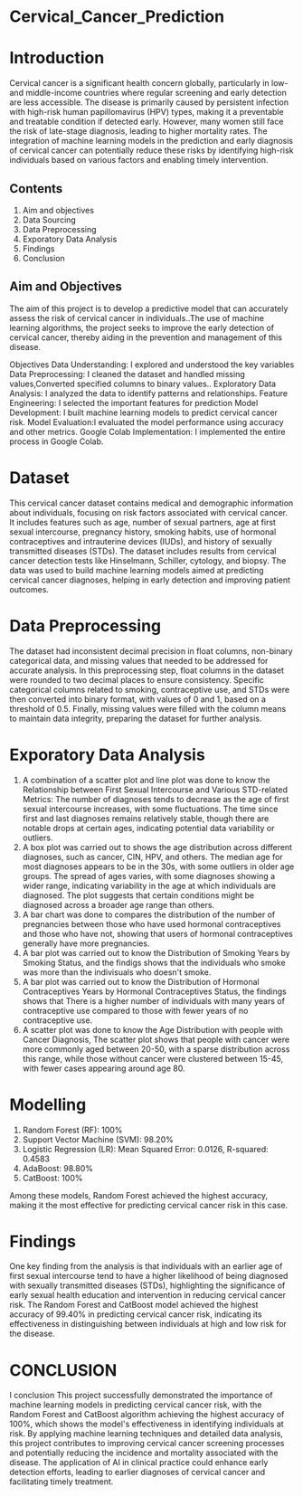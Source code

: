 # Cervical_Cancer_Prediction
# Introduction
Cervical cancer is a significant health concern globally, particularly in low- and middle-income countries where regular screening and early detection are less accessible. The disease is primarily caused by persistent infection with high-risk human papillomavirus (HPV) types, making it a preventable and treatable condition if detected early. However, many women still face the risk of late-stage diagnosis, leading to higher mortality rates. The integration of machine learning models in the prediction and early diagnosis of cervical cancer can potentially reduce these risks by identifying high-risk individuals based on various factors and enabling timely intervention.

## Contents
1. Aim and objectives
2. Data Sourcing 
3. Data Preprocessing
4. Exporatory Data Analysis
5. Findings
6. Conclusion

## Aim and Objectives

The aim of this project is to develop a predictive model that can accurately assess the risk of cervical cancer in individuals..The use of machine learning algorithms, the project seeks to improve the early detection of cervical cancer, thereby aiding in the prevention and management of this disease.

Objectives
    Data Understanding: I explored and understood the key variables
    Data Preprocessing: I cleaned the dataset and handled missing values,Converted specified columns to binary values..
    Exploratory Data Analysis: I analyzed the data to identify patterns and relationships.
    Feature Engineering: I selected the important features for prediction Model Development: I built machine learning models to predict cervical cancer risk.
    Model Evaluation:I evaluated the model performance using accuracy and other metrics.
    Google Colab Implementation: I implemented the entire process in Google Colab.

# Dataset
This cervical cancer dataset contains medical and demographic information about individuals, focusing on risk factors associated with cervical cancer. It includes features such as age, number of sexual partners, age at first sexual intercourse, pregnancy history, smoking habits, use of hormonal contraceptives and intrauterine devices (IUDs), and history of sexually transmitted diseases (STDs). The dataset includes results from cervical cancer detection tests like Hinselmann, Schiller, cytology, and biopsy. The data was used to build machine learning models aimed at predicting cervical cancer diagnoses, helping in early detection and improving patient outcomes.

# Data Preprocessing
The dataset had inconsistent decimal precision in float columns, non-binary categorical data, and missing values that needed to be addressed for accurate analysis. In this preprocessing step, float columns in the dataset were rounded to two decimal places to ensure consistency. Specific categorical columns related to smoking, contraceptive use, and STDs were then converted into binary format, with values of 0 and 1, based on a threshold of 0.5. Finally, missing values were filled with the column means to maintain data integrity, preparing the dataset for further analysis.

# Exporatory Data Analysis
1. A combination of a scatter plot and line plot was done to know the Relationship between First Sexual Intercourse and Various STD-related Metrics:
The number of diagnoses tends to decrease as the age of first sexual intercourse increases, with some fluctuations. The time since first and last diagnoses remains relatively stable, though there are notable drops at certain ages, indicating potential data variability or outliers.
2. A box plot was carried out to  shows the age distribution across different diagnoses, such as cancer, CIN, HPV, and others. The median age for most diagnoses appears to be in the 30s, with some outliers in older age groups. The spread of ages varies, with some diagnoses showing a wider range, indicating variability in the age at which individuals are diagnosed. The plot suggests that certain conditions might be diagnosed across a broader age range than others.
3. A bar chart was done to compares the distribution of the number of pregnancies between those who have used hormonal contraceptives and those who have not, showing that users of hormonal contraceptives generally have more pregnancies.
4. A bar plot was carried out to know the Distribution of Smoking Years by Smoking Status, and the findigs shows that the individuals who smoke was more than the indivisuals who doesn't smoke.
5. A bar plot was carried out to know the Distribution of Hormonal Contraceptives Years by Hormonal Contraceptives Status, the findings shows that There is a higher number of individuals with many years of contraceptive use compared to those with fewer years of no contraceptive use.
6. A scatter plot was done to know the Age Distribution with people with Cancer Diagnosis, The scatter plot shows that people with cancer were more commonly aged between 20-50, with a sparse distribution across this range, while those without cancer were clustered between 15-45, with fewer cases appearing around age 80.

# Modelling
1. Random Forest (RF): 100%
2. Support Vector Machine (SVM): 98.20%
3. Logistic Regression (LR): Mean Squared Error: 0.0126, R-squared: 0.4583
5. AdaBoost: 98.80%
6. CatBoost: 100%

Among these models, Random Forest achieved the highest accuracy, making it the most effective for predicting cervical cancer risk in this case.

# Findings
One key finding from the analysis is that individuals with an earlier age of first sexual intercourse tend to have a higher likelihood of being diagnosed with sexually transmitted diseases (STDs), highlighting the significance of early sexual health education and intervention in reducing cervical cancer risk. The Random Forest and CatBoost model achieved the highest accuracy of 99.40% in predicting cervical cancer risk, indicating its effectiveness in distinguishing between individuals at high and low risk for the disease.

# CONCLUSION
I conclusion This project successfully demonstrated the importance of machine learning models in predicting cervical cancer risk, with the Random Forest and CatBoost algorithm achieving the highest accuracy of 100%, which shows the model's effectiveness in identifying individuals at risk. By applying machine learning techniques and detailed data analysis, this project contributes to improving cervical cancer screening processes and potentially reducing the incidence and mortality associated with the disease. The application of AI in clinical practice could enhance early detection efforts, leading to earlier diagnoses of cervical cancer and facilitating timely treatment.
